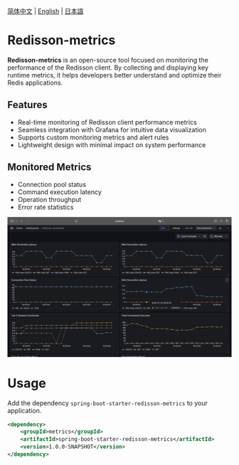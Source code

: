 [简体中文](./README.zh-CN.md) | [English](./README.md) | [日本語](./README.ja-JP.md)

# Redisson-metrics

**Redisson-metrics** is an open-source tool focused on monitoring the performance of the Redisson client. By collecting and displaying key runtime metrics, it helps developers better understand and optimize their Redis applications.

## Features

* Real-time monitoring of Redisson client performance metrics
* Seamless integration with Grafana for intuitive data visualization
* Supports custom monitoring metrics and alert rules
* Lightweight design with minimal impact on system performance

## Monitored Metrics

* Connection pool status
* Command execution latency
* Operation throughput
* Error rate statistics

![Screenshot](./docs/screenshot.png)

# Usage

Add the dependency `spring-boot-starter-redisson-metrics` to your application.

```xml
<dependency>
    <groupId>metrics</groupId>
    <artifactId>spring-boot-starter-redisson-metrics</artifactId>
    <version>1.0.0-SNAPSHOT</version>
</dependency>
```